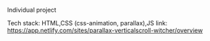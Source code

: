 Individual project

Tech stack: HTML,CSS (css-animation, parallax),JS
link: https://app.netlify.com/sites/parallax-verticalscroll-witcher/overview
